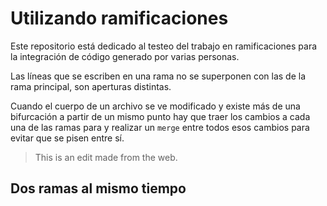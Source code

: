 # Utilizando ramificaciones

Este repositorio está dedicado al testeo del trabajo en ramificaciones para la integración de código generado por varias personas.

Las líneas que se escriben en una rama no se superponen con las de la rama principal, son aperturas distintas.

Cuando el cuerpo de un archivo se ve modificado y existe más de una bifurcación a partir de un mismo punto hay que traer los cambios a cada una de las ramas para y realizar un `merge` entre todos esos cambios para evitar que se pisen entre sí.

>This is an edit made from the web.

## Dos ramas al mismo tiempo
